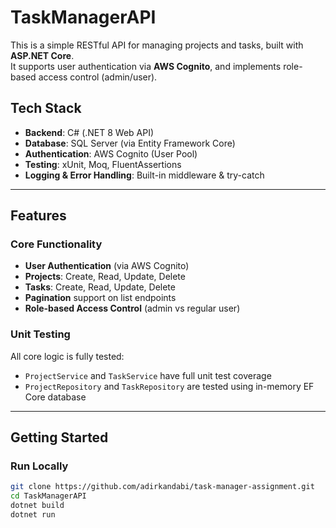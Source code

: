 # TaskManagerAPI

This is a simple RESTful API for managing projects and tasks, built with **ASP.NET Core**.  
It supports user authentication via **AWS Cognito**, and implements role-based access control (admin/user).

## Tech Stack

- **Backend**: C# (.NET 8 Web API)
- **Database**: SQL Server (via Entity Framework Core)
- **Authentication**: AWS Cognito (User Pool)
- **Testing**: xUnit, Moq, FluentAssertions
- **Logging & Error Handling**: Built-in middleware & try-catch

---

## Features

### Core Functionality

- **User Authentication** (via AWS Cognito)
- **Projects**: Create, Read, Update, Delete
- **Tasks**: Create, Read, Update, Delete
- **Pagination** support on list endpoints
- **Role-based Access Control** (admin vs regular user)

### Unit Testing

All core logic is fully tested:

- `ProjectService` and `TaskService` have full unit test coverage
- `ProjectRepository` and `TaskRepository` are tested using in-memory EF Core database

---

## Getting Started

### Run Locally

```bash
git clone https://github.com/adirkandabi/task-manager-assignment.git
cd TaskManagerAPI
dotnet build
dotnet run
```
